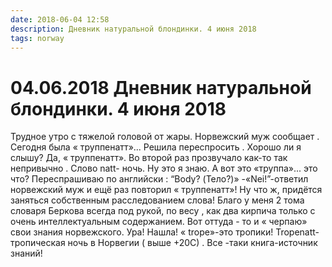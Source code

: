 ```yaml
---
date: 2018-06-04 12:58
description: Дневник натуральной блондинки. 4 июня 2018
tags: norway
---
```

# 04.06.2018 Дневник натуральной блондинки. 4 июня 2018

Трудное утро с тяжелой головой от жары. Норвежский муж сообщает . Сегодня была « труппенатт»... Решила переспросить . Хорошо ли я слышу? Да, « труппенатт». Во второй раз прозвучало как-то так  непривычно . Слово natt- ночь. Ну это я знаю. А вот  это «труппа»... это что? Переспрашиваю по английски : “Body? (Тело?)» -«Nei!”-ответил норвежский муж и ещё раз повторил  « труппенатт»!  Ну что ж, придётся заняться собственным расследованием слова! Благо у меня 2 тома словаря Беркова всегда под рукой, по весу , как два кирпича только с очень интеллектуальным содержанием. Вот оттуда - то и « черпаю» свои знания норвежского.  Ура! Нашла!  « trope»-это тропики!  Tropenatt-тропическая ночь в Норвегии ( выше +20С) .   Все -таки книга-источник знаний!
